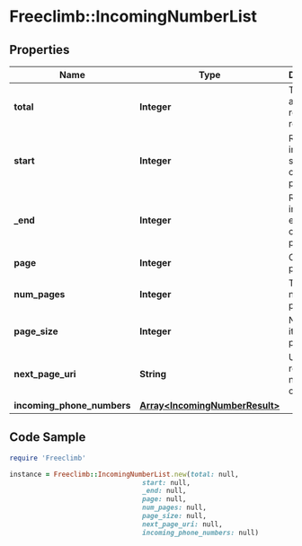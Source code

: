 # Freeclimb::IncomingNumberList

## Properties

Name | Type | Description | Notes
------------ | ------------- | ------------- | -------------
**total** | **Integer** | Total amount of requested resource. | [optional] 
**start** | **Integer** | Resource index at start of current page | [optional] 
**_end** | **Integer** | Resource index at end of current page | [optional] 
**page** | **Integer** | Current page | [optional] 
**num_pages** | **Integer** | Total number of pages | [optional] 
**page_size** | **Integer** | Number of items per page | [optional] 
**next_page_uri** | **String** | Uri to retrieve the next page of items | [optional] 
**incoming_phone_numbers** | [**Array&lt;IncomingNumberResult&gt;**](IncomingNumberResult.md) |  | [optional] 

## Code Sample

```ruby
require 'Freeclimb'

instance = Freeclimb::IncomingNumberList.new(total: null,
                                 start: null,
                                 _end: null,
                                 page: null,
                                 num_pages: null,
                                 page_size: null,
                                 next_page_uri: null,
                                 incoming_phone_numbers: null)
```


